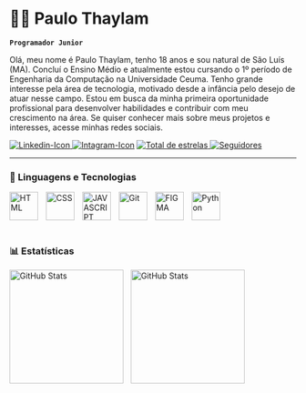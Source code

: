 # 👨‍💻 Paulo Thaylam
**`Programador Junior`**

Olá, meu nome é Paulo Thaylam, tenho 18 anos e sou natural de São Luís (MA). Concluí o Ensino Médio e atualmente estou cursando o 1º período de Engenharia da Computação na Universidade Ceuma.
Tenho grande interesse pela área de tecnologia, motivado desde a infância pelo desejo de atuar nesse campo. Estou em busca da minha primeira oportunidade profissional para desenvolver habilidades e contribuir com meu crescimento na área.
Se quiser conhecer mais sobre meus projetos e interesses, acesse minhas redes sociais.

<div> 
  <a href="https://www.linkedin.com/in/thaylam2006/"> 
    <img 
      src="https://img.shields.io/badge/-LinkedIn-%230077B5?style=for-the-badge&logo=linkedin&logoColor=white" 
      target="_blank"
      alt="Linkedin-Icon" title="Veja minha conta do linkedin!"
    > </a>
  <a href="https://www.instagram.com/thaylam06/" target="_blank">
    <img 
      src="https://img.shields.io/badge/-Instagram-%23E4405F?style=for-the-badge&logo=instagram&logoColor=white" 
      target="_blank"
      alt="Intagram-Icon" title="Me Siga no Instagram!"
    ></a>
  
  <a href="https://github.com/paulothaylam?tab=repositories&sort=stargazers">
        <img 
            alt="Total de estrelas" 
            title="Total de estrelas GitHub" 
            src="https://custom-icon-badges.demolab.com/github/stars/paulothaylam?color=55960c&style=for-the-badge&labelColor=488207&logo=star&label=estrelas"
        />
    </a>
    <a href="https://github.com/paulothaylam?tab=followers">
        <img 
            alt="Seguidores" 
            title="Me siga no GitHub" 
            src="https://custom-icon-badges.demolab.com/github/followers/paulothaylam?color=236ad3&labelColor=1155ba&style=for-the-badge&logo=github&label=Seguidores&logoColor=white"
        />
    </a>
</div>

---
### 🤖 Linguagens e Tecnologias

<div>
  <img 
    src="https://img.icons8.com/?size=100&id=20909&format=png&color=000000" 
    alt="HTML" title="HTML"
    style="padding-right: 10px;" width="50px"
  ></img>
  <img 
    src="https://img.icons8.com/?size=100&id=7gdY5qNXaKC0&format=png&color=000000" 
    alt="CSS" title="CSS"
    style="padding-right: 10px;" width="50px"
  ></img>
  <img 
    src="https://img.icons8.com/?size=100&id=108784&format=png&color=000000" 
    alt="JAVASCRIPT" title="JAVASCRIPT"
    style="padding-right: 10px;" width="50px"
  ></img>
  <img 
    src="https://img.icons8.com/?size=100&id=20906&format=png&color=000000" 
    alt="Git" title="Git"
    style="padding-right: 10px;" width="50px"
  ></img>
  <img 
    src="https://img.icons8.com/?size=100&id=zfHRZ6i1Wg0U&format=png&color=000000" 
    alt="FIGMA" title="Figma"
    style="padding-right: 10px;" width="50px"
  ></img>
  <img 
    src="https://img.icons8.com/?size=100&id=13441&format=png&color=000000" 
    alt="Python" title="Python"
    style="padding-right: 10px;" width="50px"
  ></img>
</div>

</br>


### 📊 Estatísticas

<p>
  <img 
    align="left" 
    alt="GitHub Stats" 
    height="200" 
    style="padding-right: 10px;" 
    src="https://github-readme-stats.vercel.app/api?username=paulothaylam&show_icons=true&theme=tokyonight&include_all_commits=true&locale=pt-br" 
  />

<img 
      align="left" 
      alt="GitHub Stats" 
      height="200"
      src="https://github-readme-stats.vercel.app/api/top-langs/?username=paulothaylam&theme=tokyonight&layout=compact&custom_title=Tecnologias&langs_count=9" 
  />

</p>
